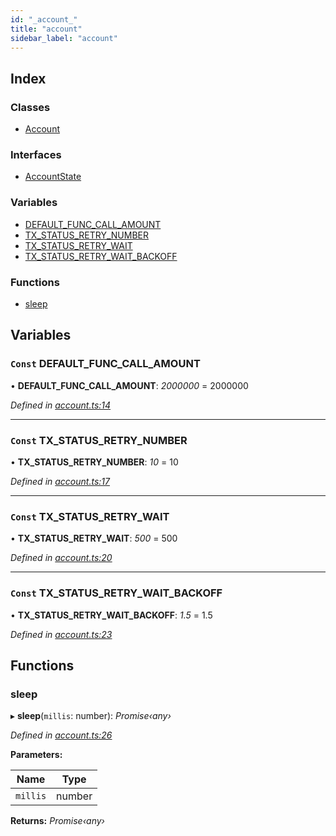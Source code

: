 ```yaml
---
id: "_account_"
title: "account"
sidebar_label: "account"
---
```


## Index

### Classes

* [Account](../classes/_account_.account.md)

### Interfaces

* [AccountState](../interfaces/_account_.accountstate.md)

### Variables

* [DEFAULT_FUNC_CALL_AMOUNT](_account_.md#const-default_func_call_amount)
* [TX_STATUS_RETRY_NUMBER](_account_.md#const-tx_status_retry_number)
* [TX_STATUS_RETRY_WAIT](_account_.md#const-tx_status_retry_wait)
* [TX_STATUS_RETRY_WAIT_BACKOFF](_account_.md#const-tx_status_retry_wait_backoff)

### Functions

* [sleep](_account_.md#sleep)

## Variables

### `Const` DEFAULT_FUNC_CALL_AMOUNT

• **DEFAULT_FUNC_CALL_AMOUNT**: *2000000* = 2000000

*Defined in [account.ts:14](https://github.com/nearprotocol/nearlib/blob/2485e64/src.ts/account.ts#L14)*

___

### `Const` TX_STATUS_RETRY_NUMBER

• **TX_STATUS_RETRY_NUMBER**: *10* = 10

*Defined in [account.ts:17](https://github.com/nearprotocol/nearlib/blob/2485e64/src.ts/account.ts#L17)*

___

### `Const` TX_STATUS_RETRY_WAIT

• **TX_STATUS_RETRY_WAIT**: *500* = 500

*Defined in [account.ts:20](https://github.com/nearprotocol/nearlib/blob/2485e64/src.ts/account.ts#L20)*

___

### `Const` TX_STATUS_RETRY_WAIT_BACKOFF

• **TX_STATUS_RETRY_WAIT_BACKOFF**: *1.5* = 1.5

*Defined in [account.ts:23](https://github.com/nearprotocol/nearlib/blob/2485e64/src.ts/account.ts#L23)*

## Functions

###  sleep

▸ **sleep**(`millis`: number): *Promise‹any›*

*Defined in [account.ts:26](https://github.com/nearprotocol/nearlib/blob/2485e64/src.ts/account.ts#L26)*

**Parameters:**

Name | Type |
------ | ------ |
`millis` | number |

**Returns:** *Promise‹any›*
